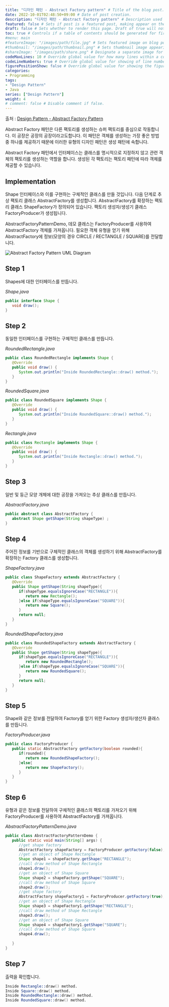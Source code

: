 ```yaml
---
title: "디자인 패턴 - Abstract Factory pattern" # Title of the blog post.
date: 2022-10-01T02:48:50+09:00 # Date of post creation.
description: "디자인 패턴 - Abstract Factory pattern" # Description used for search engine.
featured: false # Sets if post is a featured post, making appear on the home page side bar.
draft: false # Sets whether to render this page. Draft of true will not be rendered.
toc: true # Controls if a table of contents should be generated for first-level links automatically.
#menu: main
#featureImage: "/images/path/file.jpg" # Sets featured image on blog post.
#thumbnail: "/images/path/thumbnail.png" # Sets thumbnail image appearing inside card on homepage.
#shareImage: "/images/path/share.png" # Designate a separate image for social media sharing.
codeMaxLines: 10 # Override global value for how many lines within a code block before auto-collapsing.
codeLineNumbers: true # Override global value for showing of line numbers within code block.
figurePositionShow: false # Override global value for showing the figure label.
categories:
- Programming
tags:
- "Design Pattern"
- Java
series: ["Design Pattern"]
weight: 4
# comment: false # Disable comment if false.
---
```

출처 : [Design Pattern - Abstract Factory Pattern](https://www.tutorialspoint.com/design_pattern/abstract_factory_pattern.htm)


Abstract Factory 패턴은 다른 팩토리를 생성하는 슈퍼 팩토리를 중심으로 작동합니다. 이 공장은 공장의 공장이라고도합니다. 이 패턴은 객체를 생성하는 가장 좋은 방법 중 하나를 제공하기 때문에 이러한 유형의 디자인 패턴은 생성 패턴에 속합니다.

Abstract Factory 패턴에서 인터페이스는 클래스를 명시적으로 지정하지 않고 관련 객체의 팩토리를 생성하는 역할을 합니다. 생성된 각 팩토리는 팩토리 패턴에 따라 객체를 제공할 수 있습니다.
## Implementation

Shape 인터페이스와 이를 구현하는 구체적인 클래스를 만들 것입니다. 다음 단계로 추상 팩토리 클래스 AbstractFactory를 생성합니다. AbstractFactory를 확장하는 팩토리 클래스 ShapeFactory가 정의되어 있습니다. 팩토리 생성자/생성기 클래스 FactoryProducer가 생성됩니다.

AbstractFactoryPatternDemo, 데모 클래스는 FactoryProducer를 사용하여 AbstractFactory 객체를 가져옵니다. 필요한 객체 유형을 얻기 위해 AbstractFactory에 정보(모양의 경우 CIRCLE / RECTANGLE / SQUARE)를 전달합니다.

![Abstract Factory Pattern UML Diagram](https://www.tutorialspoint.com/design_pattern/images/abstractfactory_pattern_uml_diagram.jpg)

## Step 1

Shapes에 대한 인터페이스를 만듭니다.

_Shape.java_

```java
public interface Shape {
   void draw();
}
```

## Step 2

동일한 인터페이스를 구현하는 구체적인 클래스를 만듭니다.

_RoundedRectangle.java_

```java
public class RoundedRectangle implements Shape {
   @Override
   public void draw() {
      System.out.println("Inside RoundedRectangle::draw() method.");
   }
}
```

_RoundedSquare.java_

```java
public class RoundedSquare implements Shape {
   @Override
   public void draw() {
      System.out.println("Inside RoundedSquare::draw() method.");
   }
}
```

_Rectangle.java_

```java
public class Rectangle implements Shape {
   @Override
   public void draw() {
      System.out.println("Inside Rectangle::draw() method.");
   }
}
```

## Step 3

일반 및 둥근 모양 개체에 대한 공장을 가져오는 추상 클래스를 만듭니다.

_AbstractFactory.java_

```java
public abstract class AbstractFactory {
   abstract Shape getShape(String shapeType) ;
}
```

## Step 4

주어진 정보를 기반으로 구체적인 클래스의 객체를 생성하기 위해 AbstractFactory를 확장하는 Factory 클래스를 생성합니다.

_ShapeFactory.java_

```java
public class ShapeFactory extends AbstractFactory {
   @Override
   public Shape getShape(String shapeType){    
      if(shapeType.equalsIgnoreCase("RECTANGLE")){
         return new Rectangle();         
      }else if(shapeType.equalsIgnoreCase("SQUARE")){
         return new Square();
      } 
      return null;
   }
}
```

_RoundedShapeFactory.java_

```java
public class RoundedShapeFactory extends AbstractFactory {
   @Override
   public Shape getShape(String shapeType){    
      if(shapeType.equalsIgnoreCase("RECTANGLE")){
         return new RoundedRectangle();         
      }else if(shapeType.equalsIgnoreCase("SQUARE")){
         return new RoundedSquare();
      } 
      return null;
   }
}
```

## Step 5

Shape와 같은 정보를 전달하여 Factory를 얻기 위한 Factory 생성자/생산자 클래스를 만듭니다.

_FactoryProducer.java_

```java
public class FactoryProducer {
   public static AbstractFactory getFactory(boolean rounded){   
      if(rounded){
         return new RoundedShapeFactory();         
      }else{
         return new ShapeFactory();
      }
   }
}
```

## Step 6

유형과 같은 정보를 전달하여 구체적인 클래스의 팩토리를 가져오기 위해 FactoryProducer를 사용하여 AbstractFactory를 가져옵니다.

_AbstractFactoryPatternDemo.java_

```java
public class AbstractFactoryPatternDemo {
   public static void main(String[] args) {
      //get shape factory
      AbstractFactory shapeFactory = FactoryProducer.getFactory(false);
      //get an object of Shape Rectangle
      Shape shape1 = shapeFactory.getShape("RECTANGLE");
      //call draw method of Shape Rectangle
      shape1.draw();
      //get an object of Shape Square 
      Shape shape2 = shapeFactory.getShape("SQUARE");
      //call draw method of Shape Square
      shape2.draw();
      //get shape factory
      AbstractFactory shapeFactory1 = FactoryProducer.getFactory(true);
      //get an object of Shape Rectangle
      Shape shape3 = shapeFactory1.getShape("RECTANGLE");
      //call draw method of Shape Rectangle
      shape3.draw();
      //get an object of Shape Square 
      Shape shape4 = shapeFactory1.getShape("SQUARE");
      //call draw method of Shape Square
      shape4.draw();
      
   }
}
```

## Step 7

출력을 확인합니다.

```s
Inside Rectangle::draw() method.
Inside Square::draw() method.
Inside RoundedRectangle::draw() method.
Inside RoundedSquare::draw() method.

```